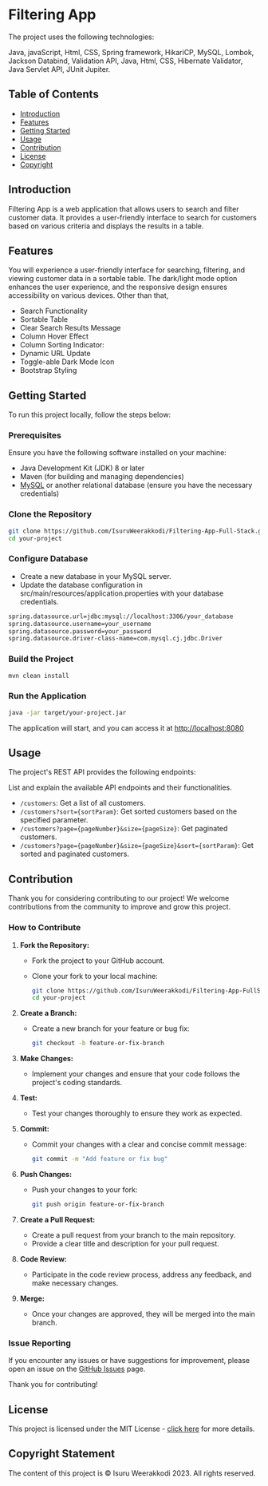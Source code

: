 # Filtering App
The project uses the following technologies:

Java, javaScript, Html, CSS, Spring framework, HikariCP, MySQL, Lombok, Jackson Databind, Validation API, Java, Html, CSS, Hibernate Validator, Java Servlet API, JUnit Jupiter.


## Table of Contents
- [Introduction](#introduction)
- [Features](#features)
- [Getting Started](#getting-started)
- [Usage](#usage)
- [Contribution](#contribution)
- [License](#license)
- [Copyright](#copyright-statement)

## Introduction

Filtering App is a web application that allows users to search and filter customer data. It provides a user-friendly interface to search for customers based on various criteria and displays the results in a table.

## Features

You will experience a user-friendly interface for searching, filtering, and viewing customer data in a sortable table. The dark/light mode option enhances the user experience, and the responsive design ensures accessibility on various devices.
Other than that,

- Search Functionality
- Sortable Table
- Clear Search Results Message
- Column Hover Effect
- Column Sorting Indicator:
- Dynamic URL Update
- Toggle-able Dark Mode Icon
- Bootstrap Styling


## Getting Started

To run this project locally, follow the steps below:

### Prerequisites

Ensure you have the following software installed on your machine:

- Java Development Kit (JDK) 8 or later
- Maven (for building and managing dependencies)
- [MySQL](https://www.mysql.com/) or another relational database (ensure you have the necessary credentials)

### Clone the Repository

```bash
git clone https://github.com/IsuruWeerakkodi/Filtering-App-Full-Stack.git
cd your-project
```
### Configure Database
- Create a new database in your MySQL server.
- Update the database configuration in src/main/resources/application.properties with your database credentials.

```bash
spring.datasource.url=jdbc:mysql://localhost:3306/your_database
spring.datasource.username=your_username
spring.datasource.password=your_password
spring.datasource.driver-class-name=com.mysql.cj.jdbc.Driver
```
### Build the Project
```bash
mvn clean install
```
### Run the Application
```bash
java -jar target/your-project.jar
```
The application will start, and you can access it at [http://localhost:8080](http://localhost:8080)

## Usage
The project's REST API provides the following endpoints:

List and explain the available API endpoints and their functionalities.

- `/customers`: Get a list of all customers.
- `/customers?sort={sortParam}`: Get sorted customers based on the specified parameter.
- `/customers?page={pageNumber}&size={pageSize}`: Get paginated customers.
- `/customers?page={pageNumber}&size={pageSize}&sort={sortParam}`: Get sorted and paginated customers.

## Contribution

Thank you for considering contributing to our project! We welcome contributions from the community to improve and grow this project.

### How to Contribute

1. **Fork the Repository:**
   - Fork the project to your GitHub account.
   - Clone your fork to your local machine:

     ```bash
     git clone https://github.com/IsuruWeerakkodi/Filtering-App-FullStack.git
     cd your-project
     ```

2. **Create a Branch:**
   - Create a new branch for your feature or bug fix:

     ```bash
     git checkout -b feature-or-fix-branch
     ```

3. **Make Changes:**
   - Implement your changes and ensure that your code follows the project's coding standards.

4. **Test:**
   - Test your changes thoroughly to ensure they work as expected.

5. **Commit:**
   - Commit your changes with a clear and concise commit message:

     ```bash
     git commit -m "Add feature or fix bug"
     ```

6. **Push Changes:**
   - Push your changes to your fork:

     ```bash
     git push origin feature-or-fix-branch
     ```

7. **Create a Pull Request:**
   - Create a pull request from your branch to the main repository.
   - Provide a clear title and description for your pull request.

8. **Code Review:**
   - Participate in the code review process, address any feedback, and make necessary changes.

9. **Merge:**
   - Once your changes are approved, they will be merged into the main branch.

### Issue Reporting

If you encounter any issues or have suggestions for improvement, please open an issue on the [GitHub Issues](https://github.com/your-username/your-project/issues) page.

Thank you for contributing!

## License

This project is licensed under the MIT License - [click here](LICENSE.txt) for more details.

## Copyright Statement

The content of this project is © Isuru Weerakkodi 2023.
All rights reserved.



